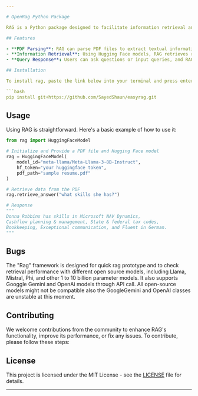 ```yaml
---

# OpenRag Python Package

RAG is a Python package designed to facilitate information retrieval and generation tasks, particularly in natural language processing applications. With RAG, users can input a PDF file along with a Hugging Face model, enabling the extraction of relevant data from the PDF and responding to user queries based on the extracted information.

## Features

- **PDF Parsing**: RAG can parse PDF files to extract textual information.
- **Information Retrieval**: Using Hugging Face models, RAG retrieves relevant data from the parsed PDF.
- **Query Response**: Users can ask questions or input queries, and RAG will provide responses based on the extracted information.

## Installation

To install rag, paste the link below into your terminal and press enter.

```bash
pip install git+https://github.com/SayedShaun/easyrag.git
```

## Usage

Using RAG is straightforward. Here's a basic example of how to use it:

```python
from rag import HuggingFaceModel

# Initialize and Provide a PDF file and Hugging Face model
rag = HuggingFaceModel(
    model_id="meta-llama/Meta-Llama-3-8B-Instruct",
    hf_token="your huggingface token",
    pdf_path="sample resume.pdf"
)

# Retrieve data from the PDF
rag.retrieve_answer("what skills she has?")

# Response
"""
Donna Robbins has skills in Microsoft NAV Dynamics,
Cashflow planning & management, State & federal tax codes,
Bookkeeping, Exceptional communication, and Fluent in German.
"""
```

## Bugs
The "Rag" framework is designed for quick rag prototype and to check retrieval performance with different open source models, including Llama, Mistral, Phi, and other 1 to 10 billion parameter models. It also supports Googgle Gemini and OpenAi models through API call. All open-source models might not be compatible also the GoogleGemini and OpenAI classes are unstable at this moment.

## Contributing

We welcome contributions from the community to enhance RAG's functionality, improve its performance, or fix any issues. To contribute, please follow these steps:

## License
This project is licensed under the MIT License - see the [LICENSE](LICENSE) file for details.

---
```

